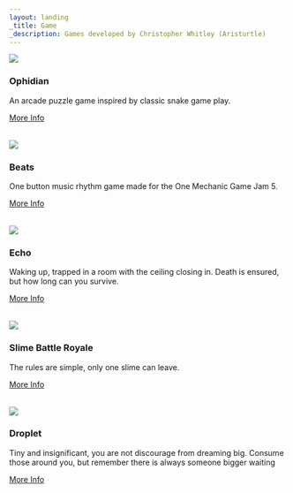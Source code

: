 ```yaml
---
layout: landing
_title: Game
_description: Games developed by Christopher Whitley (Aristurtle)
---
```


<div class="row">
    <div class="col-12 col-md-4 d-flex  align-items-stretch">
        <div class="card" style="width: 100%; margin-bottom: 2rem;">
            <img src="/images/games/ophidian/game_preview.png" class="card-img-top">
            <div class="card-body d-flex flex-column">
                <h3 class="card-title">Ophidian</h3>
                <p class="card-text">An arcade puzzle game inspired by classic snake game play.</p>
                <a href="/games/ophidian.html" class="btn btn-primary w-100 mt-auto">More Info</a>
            </div>
        </div>
    </div>
    <div class="col-12 col-md-4 d-flex  align-items-stretch">
        <div class="card" style="width: 100%; margin-bottom: 2rem;">
            <img src="/images/games/beats/game_preview.png" class="card-img-top">
            <div class="card-body d-flex flex-column">
                <h3 class="card-title">Beats</h3>
                <p class="card-text">One button music rhythm game made for the One Mechanic Game Jam 5.</p>
                <a href="/games/beats.html" class="btn btn-primary w-100 mt-auto">More Info</a>
            </div>
        </div>
    </div>
    <div class="col-12 col-md-4 d-flex  align-items-stretch">
        <div class="card" style="width: 100%; margin-bottom: 2rem;">
            <img src="/images/games/echo/game_preview.png" class="card-img-top">
            <div class="card-body d-flex flex-column">
                <h3 class="card-title">Echo</h3>
                <p class="card-text">Waking up, trapped in a room with the ceiling closing in. Death is ensured, but how long can you survive.</p>
                <a href="/games/echo.html" class="btn btn-primary w-100 mt-auto">More Info</a>
            </div>
        </div>
    </div>
    <div class="col-12 col-md-4 d-flex align-items-stretch">
        <div class="card" style="width: 100%; margin-bottom: 2rem;">
            <img src="/images/games/slime-battle-royale/game_preview.png" class="card-img-top">
            <div class="card-body d-flex flex-column">
                <h3 class="card-title">Slime Battle Royale</h3>
                <p class="card-text">The rules are simple, only one slime can leave.</p>
                <a href="/games/slime-battle-royale.html" class="btn btn-primary w-100 mt-auto">More Info</a>
            </div>
        </div>
    </div>
    <div class="col-12 col-md-4 d-flex  align-items-stretch">
        <div class="card" style="width: 100%; margin-bottom: 2rem;">
            <img src="/images/games/droplet/game_preview.png" class="card-img-top">
            <div class="card-body d-flex flex-column">
                <h3 class="card-title">Droplet</h3>
                <p class="card-text">Tiny and insignificant, you are not discourage from dreaming big. Consume those around you, but remember there is always someone bigger waiting</p>
                <a href="/games/droplet.html" class="btn btn-primary w-100 mt-auto">More Info</a>
            </div>
        </div>
    </div>
</div>
